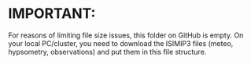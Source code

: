 # IMPORTANT:
For reasons of limiting file size issues, this folder on GitHub is empty. On your local PC/cluster, you need to download the ISIMIP3
files (meteo, hypsometry, observations) and put them in this file structure. 
